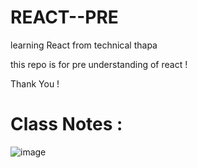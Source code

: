 # REACT--PRE
learning React from technical thapa


this repo is for pre understanding of react ! 

Thank You !


# Class Notes :
![image](https://user-images.githubusercontent.com/105917542/204676880-12d02c16-2171-473f-b578-316318dd2260.png)

